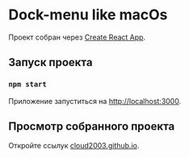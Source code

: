 # Dock-menu like macOs

Проект собран через [Create React App](https://github.com/facebook/create-react-app).

## Запуск проекта
### `npm start`
Приложение запуститься на [http://localhost:3000](http://localhost:3000).

## Просмотр собранного проекта

Откройте ссылук [cloud2003.github.io](https://cloud2003.github.io/macOsDocMenu/).
